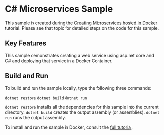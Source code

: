 C# Microservices Sample
================

This sample is created during the [Creating Microservices hosted in Docker](https://docs.microsoft.com/dotnet/tutorials/getting-started-with-csharp/microservices.html)
tutorial. Please see that topic for detailed steps on the code
for this sample.

Key Features
------------

This sample demonstrates creating a web service using asp.net core and C#
and deploying that service in a Docker Container.

Build and Run
-------------

To build and run the sample locally, type the following three commands:

`dotnet restore`
`dotnet build`
`dotnet run`

`dotnet restore` installs all the dependencies for this sample into the current directory.
`dotnet build` creates the output assembly (or assemblies).
`dotnet run` runs the output assembly.

To install and run the sample in Docker, consult the [full tutorial](../microservices.md).
